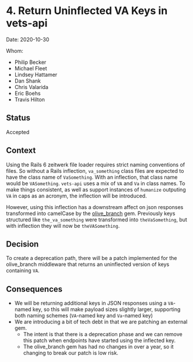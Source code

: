 # 4. Return Uninflected VA Keys in vets-api

Date: 2020-10-30

Whom:
- Philip Becker
- Michael Fleet
- Lindsey Hattamer
- Dan Shank
- Chris Valarida
- Eric Boehs
- Travis Hilton

## Status

Accepted

## Context

Using the Rails 6 zeitwerk file loader requires strict naming conventions of files. So without a Rails inflection, `va_something` class files are expected to have the class name of `VaSomething`. With an inflection, that class name would be `VASomething`. `vets-api` uses a mix of `VA` and `Va` in class names. To make things consistent, as well as support instances of `humanize` outputing `VA` in caps as an acronym, the inflection will be introduced.

However, using this inflection has a downstream affect on json responses transformed into camelCase by the [olive_branch](https://github.com/vigetlabs/olive_branch) gem. Previously keys structured like `the_va_something` were transformed into `theVaSomething`, but with inflection they will now be `theVASomething`.

## Decision

To create a deprecation path, there will be a patch implemented for the olive_branch middleware that returns an uninflected version of keys containing `VA`.

## Consequences

- We will be returning additional keys in JSON responses using a `VA`-named key, so this will make payload sizes slightly larger, supporting both naming schemes (`VA`-named key and `Va`-named key)
- We are introducing a bit of tech debt in that we are patching an external gem.
  - The intent is that there is a deprecation phase and we can remove this patch when endpoints have started using the inflected key.
  - The olive_branch gem has had no changes in over a year, so it changing to break our patch is low risk.
